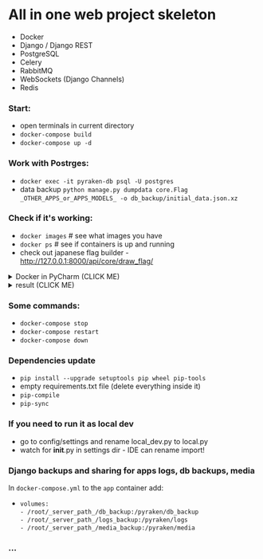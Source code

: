 # All in one web project skeleton
- Docker
- Django / Django REST
- PostgreSQL
- Celery
- RabbitMQ
- WebSockets (Django Channels)
- Redis

### Start:
- open terminals in current directory
- `docker-compose build`
- `docker-compose up -d`

### Work with Postrges:
- `docker exec -it pyraken-db psql -U postgres`
- data backup `python manage.py dumpdata core.Flag _OTHER_APPS_or_APPS_MODELS_ -o db_backup/initial_data.json.xz`

### Check if it's working:
- `docker images` # see what images you have
- `docker ps` # see if containers is up and running
- check out japanese flag builder - http://127.0.0.1:8000/api/core/draw_flag/

<details><summary>Docker in PyCharm (CLICK ME)</summary>
<p>
    <img src="https://github.com/Valentin-Golyonko/Pyraken/blob/master/docker%20in%20pycharm.png" alt="docker_in_pycharm.png">
</p>
</details>

<details><summary>result (CLICK ME)</summary>
<p>
    <img src="https://github.com/Valentin-Golyonko/Pyraken/blob/master/media/result.png" alt="result.png">
</p>
</details>

### Some commands:
- `docker-compose stop`
- `docker-compose restart`
- `docker-compose down`

### Dependencies update
- `pip install --upgrade setuptools pip wheel pip-tools`
- empty requirements.txt file (delete everything inside it)
- `pip-compile`
- `pip-sync`

### If you need to run it as local dev
- go to config/settings and rename local_dev.py to local.py
- watch for __init__.py in settings dir - IDE can rename import!

### Django backups and sharing for apps logs, db backups, media
In `docker-compose.yml` to the `app` container add:
-     volumes:
      - /root/_server_path_/db_backup:/pyraken/db_backup
      - /root/_server_path_/logs_backup:/pyraken/logs
      - /root/_server_path_/media_backup:/pyraken/media

### ...
